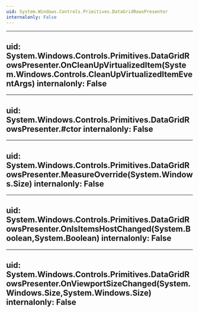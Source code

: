 ```yaml
---
uid: System.Windows.Controls.Primitives.DataGridRowsPresenter
internalonly: False
---
```


---
uid: System.Windows.Controls.Primitives.DataGridRowsPresenter.OnCleanUpVirtualizedItem(System.Windows.Controls.CleanUpVirtualizedItemEventArgs)
internalonly: False
---

---
uid: System.Windows.Controls.Primitives.DataGridRowsPresenter.#ctor
internalonly: False
---

---
uid: System.Windows.Controls.Primitives.DataGridRowsPresenter.MeasureOverride(System.Windows.Size)
internalonly: False
---

---
uid: System.Windows.Controls.Primitives.DataGridRowsPresenter.OnIsItemsHostChanged(System.Boolean,System.Boolean)
internalonly: False
---

---
uid: System.Windows.Controls.Primitives.DataGridRowsPresenter.OnViewportSizeChanged(System.Windows.Size,System.Windows.Size)
internalonly: False
---
